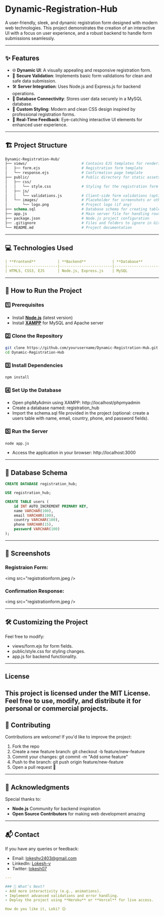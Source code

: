 # **Dynamic-Registration-Hub**
A user-friendly, sleek, and dynamic registration form designed with modern web technologies. This project demonstrates the creation of an interactive UI with a focus on user experience, and a robust backend to handle form submissions seamlessly.

---

## ✨ **Features**

- 🌐 **Dynamic UI**: A visually appealing and responsive registration form.
- 🔐 **Secure Validation**: Implements basic form validations for clean and safe data submission.
- 🛠️ **Server Integration**: Uses Node.js and Express.js for backend operations.
- 📄 **Database Connectivity**: Stores user data securely in a MySQL database.
- 🌟 **Custom Styling**: Modern and clean CSS design inspired by professional registration forms.
- 🚀 **Real-Time Feedback**: Eye-catching interactive UI elements for enhanced user experience.

---

## 🏗️ **Project Structure**

```graphql
Dynamic-Registration-Hub/
├── views/                         # Contains EJS templates for rendering pages
│   ├── form.ejs                   # Registration form template
│   └── response.ejs               # Confirmation page template
├── public/                        # Public directory for static assets
│   ├── css/
│   │   └── style.css              # Styling for the registration form
│   ├── js/
│   │   └── validations.js         # Client-side form validations (optional)
│   └── images/                    # Placeholder for screenshots or other images
│       └── logo.png               # Project logo (if any)
├── schema.sql                     # Database schema for creating tables
├── app.js                         # Main server file for handling routes
├── package.json                   # Node.js project configuration
├── .gitignore                     # Files and folders to ignore in Git
└── README.md                      # Project documentation
```

---

## 💻 **Technologies Used**

```yaml
| **Frontend**          | **Backend**            | **Database**          |
|-----------------------|------------------------|-----------------------|
| HTML5, CSS3, EJS      | Node.js, Express.js    | MySQL                 |
```

---

## 🚀 **How to Run the Project**

### 1️⃣ Prerequisites
- Install **[Node.js](https://nodejs.org/)** (latest version)
- Install **[XAMPP](https://www.apachefriends.org/)** for MySQL and Apache server

### 2️⃣ Clone the Repository
```bash
git clone https://github.com/yourusername/Dynamic-Registration-Hub.git
cd Dynamic-Registration-Hub
```

### 3️⃣ Install Dependencies
```bash
npm install
```

### 4️⃣ Set Up the Database
* Open phpMyAdmin using XAMPP: http://localhost/phpmyadmin
* Create a database named: registration_hub
* Import the schema.sql file provided in the project (optional: create a users table with name, email, country, phone, and password fields).

### 5️⃣ Run the Server
```bash
node app.js
```
* Access the application in your browser: http://localhost:3000
---


## 📂 **Database Schema**
```sql
CREATE DATABASE registration_hub;

USE registration_hub;

CREATE TABLE users (
    id INT AUTO_INCREMENT PRIMARY KEY,
    name VARCHAR(100),
    email VARCHAR(100),
    country VARCHAR(100),
    phone VARCHAR(15),
    password VARCHAR(100)
);
```

---

## 🎨 **Screenshots**
### Registraion Form:
<img src="registrationform.jpeg />
### Confirmation Response:
<img src="registrationform.jpeg />

---
## 🛠️ **Customizing the Project**
Feel free to modify:

* views/form.ejs for form fields.
* public/style.css for styling changes.
* app.js for backend functionality.
---
## **License**

This project is licensed under the MIT License. Feel free to use, modify, and distribute it for personal or commercial projects.
---
## 🤝 **Contributing**

Contributions are welcome! If you'd like to improve the project:

1. Fork the repo
2. Create a new feature branch: git checkout -b feature/new-feature
3. Commit your changes: git commit -m "Add some feature"
4. Push to the branch: git push origin feature/new-feature
5. Open a pull request 🚀

---
## 🙌 **Acknowledgments**
Special thanks to:

* **Node.js** Community for backend inspiration
* **Open Source Contributors** for making web development amazing
---

## 📬 **Contact**
If you have any queries or feedback:
* Email: lokeshv2403@gmail.com
* LinkedIn: [Lokesh-v](#https://www.linkedin.com/in/lokesh-v-13873a284?utm_source=share&utm_campaign=share_via&utm_content=profile&utm_medium=android_app)
* Twitter: [lokesh07](https://x.com/me_lokesh07)
```yaml
---

### 🎯 What’s Next?
- Add more interactivity (e.g., animations).
- Implement advanced validations and error handling.
- Deploy the project using **Heroku** or **Vercel** for live access.  

How do you like it, Loki? 😊
```



